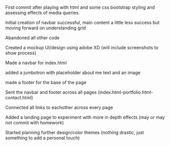 <!--19/08/20-->
First commit after playing with html and some css bootstrap styling and assessing effects of 
media queries.

Initial creation of navbar successful, main content a little less success but moving forward on understanding grid



<!--20/08/20-->

Abandoned all other code

Created a mockup UI/design using adobe XD (will include screenshots to show process)

Made a navbar for index.html

added a jumbotron with placeholder about me text and an image

made a footer for the base of the page

Sent the navbar and footer across all pages (index.html-portfolio.html-contact.html)

Connected all links to eachother across every page

Added a landing page to experiment with more in depth effects (may or may not commit with homework)

Started planning further design/color themes (nothing drastic, just something to add a personal touch)